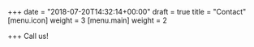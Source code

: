 +++
date = "2018-07-20T14:32:14+00:00"
draft = true
title = "Contact"
[menu.icon]
weight = 3
[menu.main]
weight = 2

+++
Call us!